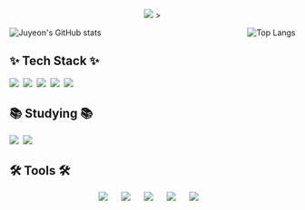 <div>
    <p align='center'>
<img src="https://capsule-render.vercel.app/api?type=waving&color=gradient&height=300&section=header&text=Welcome%20to%20Juyeon's%20Github&fontSize=50&animation=fadeIn&fontAlignY=38" />
>
    </p>
    <div style="display: flex; justify-content: space-between; margin: 0 auto;">
        <img src="https://github-readme-stats.vercel.app/api?username=Choi-jujuyeon&show_icons=true&theme=radical" alt="Juyeon's GitHub stats" />
        <img src="https://github-readme-stats.vercel.app/api/top-langs/?username=Choi-jujuyeon&layout=compact&theme=radical&hide_progress=false" alt="Top Langs" />
    </div>

<div>
    <h2>✨ Tech Stack ✨</h2>
    <div align="start">
        <img src="https://img.shields.io/badge/react-20232a.svg?style=for-the-badge&logo=react&logoColor=61DAFB" />&nbsp
        <img src="https://img.shields.io/badge/javascript-F7DF1E.svg?style=for-the-badge&logo=javascript&logoColor=20232a" />&nbsp
        <img src="https://img.shields.io/badge/html5-E34F26.svg?style=for-the-badge&logo=html5&logoColor=white" />&nbsp
        <img src="https://img.shields.io/badge/tailwindcss-1daabb.svg?style=for-the-badge&logo=tailwind-css&logoColor=white" />&nbsp
        <img src="https://img.shields.io/badge/css3-1572B6.svg?style=for-the-badge&logo=css3&logoColor=white" />&nbsp
    </div>


<div>
    <h2>📚 Studying 📚</h2>
    <div align="start">
        <img src="https://img.shields.io/badge/react-20232a.svg?style=for-the-badge&logo=react&logoColor=61DAFB" />&nbsp
        <img src="https://img.shields.io/badge/typescript-007ACC.svg?style=for-the-badge&logo=typescript&logoColor=white" />&nbsp
    </div>
<div>
    <h2>🛠 Tools 🛠</h2>
    <div align="start" style="display: flex; flex-wrap: wrap; justify-content: center; gap: 10px;">
        <img src="https://img.shields.io/badge/git-F05033.svg?style=for-the-badge&logo=git&logoColor=white" />&nbsp
        <img src="https://img.shields.io/badge/github-181717.svg?style=for-the-badge&logo=github&logoColor=white" />&nbsp
        <img src="https://img.shields.io/badge/Notion-F3F3F3.svg?style=for-the-badge&logo=notion&logoColor=black" />&nbsp
        <img src="https://img.shields.io/badge/figma-F24E1E.svg?style=for-the-badge&logo=figma&logoColor=white" />&nbsp
        <img src="https://img.shields.io/badge/VSCode-2C2C32.svg?style=for-the-badge&logo=visual-studio-code&logoColor=22ABF3" />&nbsp
    </div>
</div>
